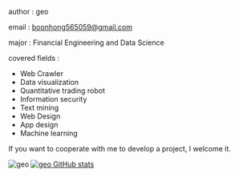 author : geo

email : boonhong565059@gmail.com

major : Financial Engineering and Data Science

covered fields :

- Web Crawler
- Data visualization
- Quantitative trading robot
- Information security
- Text mining
- Web Design
- App design
- Machine learning

If you want to cooperate with me to develop a project, I welcome it.

<p><img align="left" src="https://github-readme-stats.vercel.app/api/top-langs/?username=geo-goo&layout=compact" alt="geo" /></p>

[![geo GitHub stats](https://github-readme-stats.vercel.app/api?username=geo-goo\&rank_icon=github)](https://github.com/anuraghazra/github-readme-stats)


